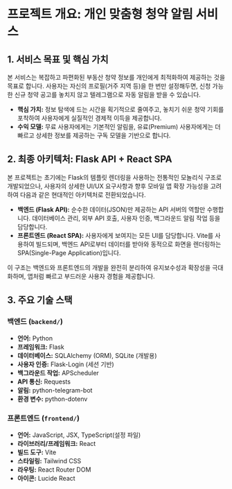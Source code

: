 # 프로젝트 개요: 개인 맞춤형 청약 알림 서비스

## 1. 서비스 목표 및 핵심 가치

본 서비스는 복잡하고 파편화된 부동산 청약 정보를 개인에게 최적화하여 제공하는 것을 목표로 합니다. 사용자는 자신의 프로필(거주 지역 등)을 한 번만 설정해두면, 신청 가능한 신규 청약 공고를 놓치지 않고 텔레그램으로 자동 알림을 받을 수 있습니다.

- **핵심 가치:** 정보 탐색에 드는 시간을 획기적으로 줄여주고, 놓치기 쉬운 청약 기회를 포착하여 사용자에게 실질적인 경제적 이득을 제공합니다.
- **수익 모델:** 무료 사용자에게는 기본적인 알림을, 유료(Premium) 사용자에게는 더 빠르고 상세한 정보를 제공하는 구독 모델을 기반으로 합니다.

## 2. 최종 아키텍처: Flask API + React SPA

본 프로젝트는 초기에는 Flask의 템플릿 렌더링을 사용하는 전통적인 모놀리식 구조로 개발되었으나, 사용자의 상세한 UI/UX 요구사항과 향후 모바일 앱 확장 가능성을 고려하여 다음과 같은 현대적인 아키텍처로 전환되었습니다.

- **백엔드 (Flask API):** 순수한 데이터(JSON)만 제공하는 API 서버의 역할만 수행합니다. 데이터베이스 관리, 외부 API 호출, 사용자 인증, 백그라운드 알림 작업 등을 담당합니다.
- **프론트엔드 (React SPA):** 사용자에게 보여지는 모든 UI를 담당합니다. Vite를 사용하여 빌드되며, 백엔드 API로부터 데이터를 받아와 동적으로 화면을 렌더링하는 SPA(Single-Page Application)입니다.

이 구조는 백엔드와 프론트엔드의 개발을 완전히 분리하여 유지보수성과 확장성을 극대화하며, 앱처럼 빠르고 부드러운 사용자 경험을 제공합니다.

## 3. 주요 기술 스택

### 백엔드 (`backend/`)
- **언어:** Python
- **프레임워크:** Flask
- **데이터베이스:** SQLAlchemy (ORM), SQLite (개발용)
- **사용자 인증:** Flask-Login (세션 기반)
- **백그라운드 작업:** APScheduler
- **API 통신:** Requests
- **알림:** python-telegram-bot
- **환경 변수:** python-dotenv

### 프론트엔드 (`frontend/`)
- **언어:** JavaScript, JSX, TypeScript(설정 파일)
- **라이브러리/프레임워크:** React
- **빌드 도구:** Vite
- **스타일링:** Tailwind CSS
- **라우팅:** React Router DOM
- **아이콘:** Lucide React
